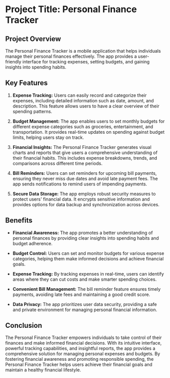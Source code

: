 # Project Title: Personal Finance Tracker

## Project Overview
The Personal Finance Tracker is a mobile application that helps individuals manage their personal finances effectively. The app provides a user-friendly interface for tracking expenses, setting budgets, and gaining insights into spending habits.

## Key Features
1. **Expense Tracking:** Users can easily record and categorize their expenses, including detailed information such as date, amount, and description. This feature allows users to have a clear overview of their spending patterns.

2. **Budget Management:** The app enables users to set monthly budgets for different expense categories such as groceries, entertainment, and transportation. It provides real-time updates on spending against budget limits, helping users stay on track.

3. **Financial Insights:** The Personal Finance Tracker generates visual charts and reports that give users a comprehensive understanding of their financial habits. This includes expense breakdowns, trends, and comparisons across different time periods.

4. **Bill Reminders:** Users can set reminders for upcoming bill payments, ensuring they never miss due dates and avoid late payment fees. The app sends notifications to remind users of impending payments.

5. **Secure Data Storage:** The app employs robust security measures to protect users' financial data. It encrypts sensitive information and provides options for data backup and synchronization across devices.

## Benefits
- **Financial Awareness:** The app promotes a better understanding of personal finances by providing clear insights into spending habits and budget adherence.

- **Budget Control:** Users can set and monitor budgets for various expense categories, helping them make informed decisions and achieve financial goals.

- **Expense Tracking:** By tracking expenses in real-time, users can identify areas where they can cut costs and make smarter spending choices.

- **Convenient Bill Management:** The bill reminder feature ensures timely payments, avoiding late fees and maintaining a good credit score.

- **Data Privacy:** The app prioritizes user data security, providing a safe and private environment for managing personal financial information.

## Conclusion
The Personal Finance Tracker empowers individuals to take control of their finances and make informed financial decisions. With its intuitive interface, powerful tracking capabilities, and insightful reports, the app provides a comprehensive solution for managing personal expenses and budgets. By fostering financial awareness and promoting responsible spending, the Personal Finance Tracker helps users achieve their financial goals and maintain a healthy financial lifestyle.

